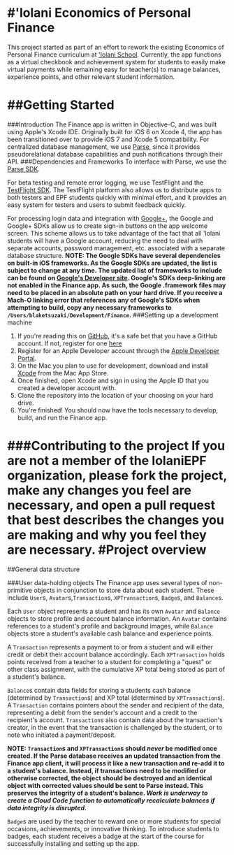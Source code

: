 #'Iolani Economics of Personal Finance
===
This project started as part of an effort to rework the existing Economics of Personal Finance curriculum at ['Iolani School](http://www.iolani.org/).  Currently, the app functions as a virtual checkbook and achievement system for students to easily make virtual payments while remaining easy for teacher(s) to manage balances, experience points, and other relevant student information.

##Getting Started
===
###Introduction
The Finance app is written in Objective-C, and was built using Apple's Xcode IDE.  Originally built for iOS 6 on Xcode 4, the app has been transitioned over to provide iOS 7 and Xcode 5 compatibility.  For centralized database management, we use [Parse](https://parse.com), since it provides pseudorelational database capabilities and push notifications through their API.
###Dependencies and Frameworks
To interface with Parse, we use the [Parse SDK](https://parse.com/).

For beta testing and remote error logging, we use TestFlight and the [TestFlight SDK](https://testflighapp.com/).  The TestFlight platform also allows us to distribute apps to both testers and EPF students quickly with minimal effort, and it provides an easy system for testers and users to submit feedback quickly.

For processing login data and integration with [Google+](https://plus.google.com/), the Google and Google+ SDKs allow us to create sign-in buttons on the app welcome screen.  This scheme allows us to take advantage of the fact that all 'Iolani students will have a Google account, reducing the need to deal with separate accounts, password management, etc. associated with a separate database structure. **NOTE: The Google SDKs have several dependencies on built-in iOS frameworks.  As the Google SDKs are updated, the list is subject to change at any time.  The updated list of frameworks to include can be found on [Google's Developer site](https://developer.google.com/).  Google's SDKs deep-linking are not enabled in the Finance app.  As such, the Google .framework files may need to be placed in an absolute path on your hard drive.  If you receive a Mach-O linking error that references any of Google's SDKs when attempting to build, copy any necessary frameworks to ```/Users/blaketsuzaki/Development/Finance```.**
###Setting up a development machine
1. If you're reading this on [GitHub](https://github.com/), it's a safe bet that you have a GitHub account.  If not, register for one [here]()
2. Register for an Apple Developer account through the [Apple Developer Portal](http://developer.apple.com).
3. On the Mac you plan to use for development, download and install [Xcode](https://itunes.apple.com/app/id?=) from the Mac App Store.
4. Once finished, open Xcode and sign in using the Apple ID that you created a developer account with.
5. Clone the repository into the location of your choosing on your hard drive.
6. You're finished!  You should now have the tools necessary to develop, build, and run the Finance app.

###Contributing to the project
If you are not a member of the IolaniEPF organization, please fork the project, make any changes you feel are necessary, and open a pull request that best describes the changes you are making and why you feel they are necessary.
#Project overview
===
##General data structure

###User data-holding objects
The Finance app uses several types of non-primitive objects in conjunction to store data about each student.  These include ```User```s, ```Avatar```s,```Transaction```s, ```XPTransaction```s, ```Badge```s, and ```Balance```s.

Each ```User``` object represents a student and has its own ```Avatar``` and ```Balance``` objects to store profile and account balance information.  An ```Avatar``` contains references to a student's profile and background images, while ```Balance``` objects store a student's available cash balance and experience points.

A ```Transaction``` represents a payment to or from a student and will either credit or debit their account balance accordingly.  Each ```XPTransaction``` holds points received from a teacher to a student for completing a "quest" or other class assignment, with the cumulative XP total being stored as part of a student's balance.

```Balance```s contain data fields for storing a students cash balance (determined by ```Transaction```s) and XP total (determined by ```XPTransaction```s).  A ```Transaction``` contains pointers about the sender and recipient of the data, representing a debit from the sender's account and a credit to the recipient's account.  ```Transaction```s also contain data about the transaction's creator, in the event that the transaction is challenged by the student, or to note who initiated a payment/deposit.

**NOTE: ```Transaction```s and ```XPTransaction```s should *never* be modified once created.  If the Parse database receives an updated transaction from the Finance app client, it will process it like a new transaction and re-add it to a student's balance.  Instead, if transactions need to be modified or otherwise corrected, the object should be destroyed and an identical object with corrected values should be sent to Parse instead.  This preserves the integrity of a student's balance.  *Work is underway to create a Cloud Code function to automatically recalculate balances if data integrity is disrupted.***

```Badge```s are used by the teacher to reward one or more students for special occasions, achievements, or innovative thinking.  To introduce students to badges, each student receives a badge at the start of the course for successfully installing and setting up the app.